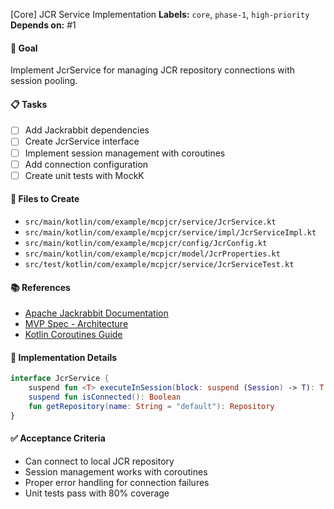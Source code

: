 [Core] JCR Service Implementation
**Labels:** `core`, `phase-1`, `high-priority`
**Depends on:** #1

#### 🎯 Goal
Implement JcrService for managing JCR repository connections with session pooling.

#### 📋 Tasks
- [ ] Add Jackrabbit dependencies
- [ ] Create JcrService interface
- [ ] Implement session management with coroutines
- [ ] Add connection configuration
- [ ] Create unit tests with MockK

#### 📁 Files to Create
- `src/main/kotlin/com/example/mcpjcr/service/JcrService.kt`
- `src/main/kotlin/com/example/mcpjcr/service/impl/JcrServiceImpl.kt`
- `src/main/kotlin/com/example/mcpjcr/config/JcrConfig.kt`
- `src/main/kotlin/com/example/mcpjcr/model/JcrProperties.kt`
- `src/test/kotlin/com/example/mcpjcr/service/JcrServiceTest.kt`

#### 📚 References
- [Apache Jackrabbit Documentation](https://jackrabbit.apache.org/jcr/first-hops.html)
- [MVP Spec - Architecture](/docs/mvp-spec-2025-07-05.md#️-architecture-overview)
- [Kotlin Coroutines Guide](https://kotlinlang.org/docs/coroutines-guide.html)

#### 🔧 Implementation Details
```kotlin
interface JcrService {
    suspend fun <T> executeInSession(block: suspend (Session) -> T): T
    suspend fun isConnected(): Boolean
    fun getRepository(name: String = "default"): Repository
}
```

#### ✅ Acceptance Criteria
- Can connect to local JCR repository
- Session management works with coroutines
- Proper error handling for connection failures
- Unit tests pass with 80% coverage